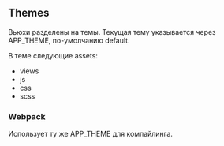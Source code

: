 ## Themes

Вьюхи разделены на темы. Текущая тему указывается через APP_THEME, по-умолчанию default.

В теме следующие assets:

- views
- js
- css
- scss

### Webpack

Использует ту же APP_THEME для компайлинга.
